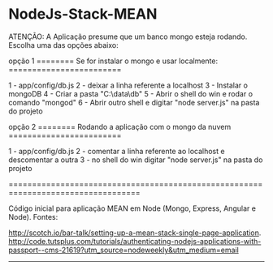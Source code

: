 NodeJs-Stack-MEAN
=================

ATENÇÃO: A Aplicação presume que um banco mongo esteja rodando. Escolha uma das opções abaixo:


opção 1 ======== Se for instalar o mongo e usar localmente: ========================


1 - app/config/db.js
2 - deixar a linha referente a localhost
3 - Instalar o mongoDB
4 - Criar a pasta "C:\data\db"
5 - Abrir o shell do win e rodar o comando "mongod"
6 - Abrir outro shell e digitar "node server.js" na pasta do projeto


opção 2 ======== Rodando a aplicação com o mongo da nuvem ========================

1 - app/config/db.js
2 - comentar a linha referente ao localhost e descomentar a outra
3 - no shell do win digitar "node server.js" na pasta do projeto

==================================================================================

Código inicial para aplicação MEAN em Node (Mongo, Express, Angular e Node).
Fontes:

http://scotch.io/bar-talk/setting-up-a-mean-stack-single-page-application.
http://code.tutsplus.com/tutorials/authenticating-nodejs-applications-with-passport--cms-21619?utm_source=nodeweekly&utm_medium=email

-------------